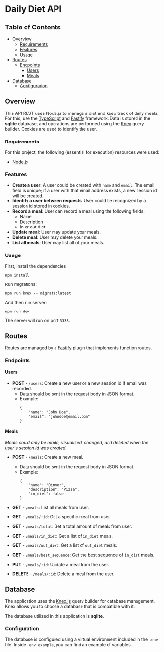 # Daily Diet API

## Table of Contents

- [Overview](#overview)
    - [Requirements](#requirements)
    - [Features](#features)
    - [Usage](#usage)
- [Routes](#routes)
    - [Endpoints](#endpoints)
        - [Users](#users)
        - [Meals](#meals)
- [Database](#database)
    - [Configuration](#configuration)

## Overview

This API REST uses Node.js to manage a diet and keep track of daily meals. For this, use the [TypeScript](https://www.typescriptlang.org/) and [Fastify](https://fastify.dev/) framework.  Data is stored in the **sqlite** database, and operations are performed using the [Knex](https://knexjs.org/) query builder. Cookies are used to identify the user.

### Requirements

For this project, the following (essential for execution) resources were used:
 - [Node.js](https://nodejs.org/)

### Features

- **Create a user**: A user could be created with `name` and `email`. The email field is unique; if a user with that email address exists, a new session id will be created.
- **Identify a user between requests**: User could be recognized by a session id stored in cookies.
- **Record a meal**: User can record a meal using the following fields:
    - Name
    - Description
    - In or out diet
- **Update meal**: User may update your meals.
- **Delete meal**: User may delete your meals.
- **List all meals**: User may list all of your meals.

### Usage

First, install the dependencies

```
npm install
```

Run migrations: 
```
npm run knex -- migrate:latest
```

And then run server:

```
npm run dev
```

The server will run on port `3333`.

## Routes

Routes are managed by a [Fastify](https://fastify.dev/) plugin that implements function routes.

### Endpoints

#### Users

- **POST** - `/users`: Create a new user or a new session id if email was recorded.
    - Data should be sent in the request body in JSON format.
    - Example:
        ```
        {
            "name": "John Doe",
	        "email": "johndoe@email.com"
        }
        ```

#### Meals

*Meals could only be made, visualized, changed, and deleted when the user's session id was created.*

- **POST** - `/meals`: Create a new meal.
    - Data should be sent in the request body in JSON format.
    - Example:
        ```
        {
            "name": "Dinner",
            "description": "Pizza",
            "in_diet": false
        }
        ```

- **GET** - `/meals`: List all meals from user.

- **GET** - `/meals/:id`: Get a specific meal from user.

- **GET** - `/meals/total`: Get a total amount of meals from user.

- **GET** - `/meals/in_diet`: Get a list of `in_diet` meals.

- **GET** - `/meals/out_diet`: Get a list of `out_diet` meals.

- **GET** - `/meals/best_sequence`: Get the best sequence of `in_diet` meals.

- **PUT** - `/meals/:id`: Update a meal from the user.

- **DELETE** - `/meals/:id`: Delete a meal from the user.

## Database

The application uses the [Knex.js](https://knexjs.org/) query builder for database management. Knex allows you to choose a database that is compatible with it. 

The database utilized in this application is **sqlite**.

### Configuration

The database is configured using a virtual environment included in the `.env` file. Inside `.env.example`, you can find an example of variables. 

